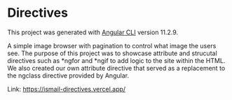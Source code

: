 # Directives

This project was generated with [Angular CLI](https://github.com/angular/angular-cli) version 11.2.9.

A simple image browser with pagination to control what image the users see.
The purpose of this project was to showcase attribute and strucutal directives such as *ngfor and *ngif to add logic to the site within the HTML.
We also created our own attribute directive that served as a replacement to the ngclass directive provided by Angular.

Link: https://ismail-directives.vercel.app/
